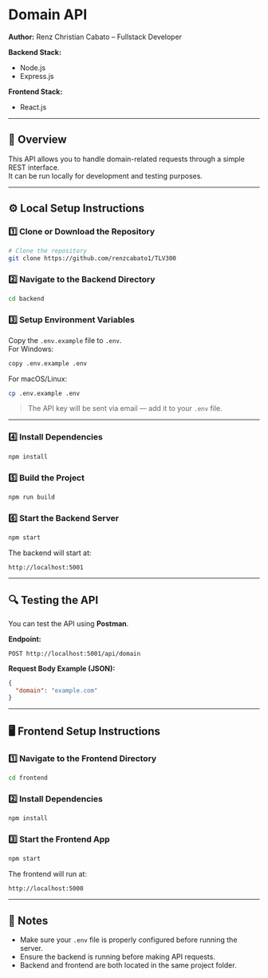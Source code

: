 # Domain API

**Author:** Renz Christian Cabato – Fullstack Developer  

**Backend Stack:**  
- Node.js  
- Express.js  

**Frontend Stack:**  
- React.js  

---

## 📌 Overview
This API allows you to handle domain-related requests through a simple REST interface.  
It can be run locally for development and testing purposes.

---

## ⚙️ Local Setup Instructions

### 1️⃣ Clone or Download the Repository
```bash
# Clone the repository
git clone https://github.com/renzcabato1/TLV300
```

### 2️⃣ Navigate to the Backend Directory
```bash
cd backend
```

### 3️⃣ Setup Environment Variables
Copy the `.env.example` file to `.env`.  
For Windows:
```bash
copy .env.example .env
```
For macOS/Linux:
```bash
cp .env.example .env
```
> The API key will be sent via email — add it to your `.env` file.

---

### 4️⃣ Install Dependencies
```bash
npm install
```

### 5️⃣ Build the Project
```bash
npm run build
```

### 6️⃣ Start the Backend Server
```bash
npm start
```
The backend will start at:  
```
http://localhost:5001
```

---

## 🔍 Testing the API

You can test the API using **Postman**.

**Endpoint:**  
```
POST http://localhost:5001/api/domain
```

**Request Body Example (JSON):**
```json
{
  "domain": "example.com"
}
```

---

## 🖥 Frontend Setup Instructions

### 1️⃣ Navigate to the Frontend Directory
```bash
cd frontend
```

### 2️⃣ Install Dependencies
```bash
npm install
```

### 3️⃣ Start the Frontend App
```bash
npm start
```
The frontend will run at:  
```
http://localhost:5000
```

---

## 📄 Notes
- Make sure your `.env` file is properly configured before running the server.
- Ensure the backend is running before making API requests.
- Backend and frontend are both located in the same project folder.
